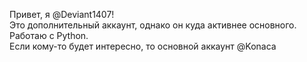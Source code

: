 Привет, я @Deviant1407!
<br>
Это дополнительный аккаунт, однако он куда активнее основного. Работаю с Python.
<br>
Если кому-то будет интересно, то основной  аккаунт @Konaca
